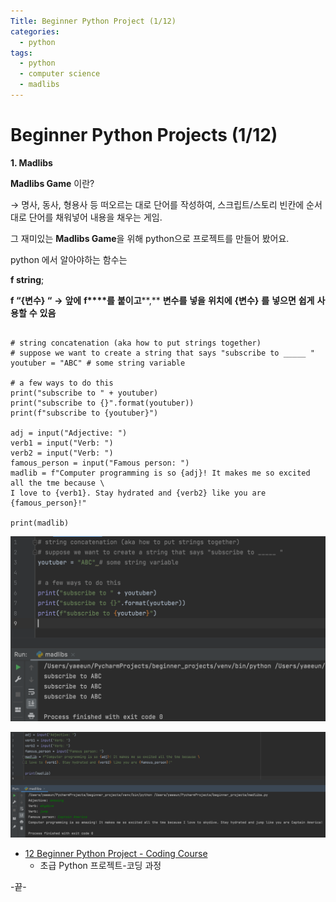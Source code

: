 ```yaml
---
Title: Beginner Python Project (1/12)
categories:
  - python
tags:
  - python
  - computer science
  - madlibs
---
```




# Beginner Python Projects (1/12)

**1. Madlibs**



**Madlibs Game** 이란?

→ 명사, 동사, 형용사 등 떠오르는 대로 단어를 작성하여, 스크립트/스토리 빈칸에 순서대로 단어를 채워넣어 내용을 채우는 게임.



그 재미있는 **Madlibs Game**을 위해 python으로 프로젝트를 만들어 봤어요.

python 에서 알아야하는 함수는



**f string**;

**f “{****변수****} “** **→** **앞에** **f****를** **붙이고****,** **변수를** **넣을** **위치에** **{****변수****}** **를** **넣으면** **쉽게** **사용할** **수** **있음**





```

# string concatenation (aka how to put strings together)
# suppose we want to create a string that says "subscribe to _____ "
youtuber = "ABC" # some string variable

# a few ways to do this
print("subscribe to " + youtuber)
print("subscribe to {}".format(youtuber))
print(f"subscribe to {youtuber}")

adj = input("Adjective: ")
verb1 = input("Verb: ")
verb2 = input("Verb: ")
famous_person = input("Famous person: ")
madlib = f"Computer programming is so {adj}! It makes me so excited all the tme because \
I love to {verb1}. Stay hydrated and {verb2} like you are {famous_person}!"

print(madlib)

```





![image-20211010161502060](/images/2021-10-10-pythonproject1/image-20211010161502060.png)

![image-20211010161513966](/images/2021-10-10-pythonproject1/image-20211010161513966.png)






* [12 Beginner Python Project - Coding Course](https://youtu.be/8ext9G7xspg)
  * 초급 Python 프로젝트-코딩 과정

-끝-

